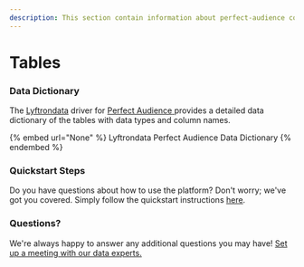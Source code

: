 ```yaml
---
description: This section contain information about perfect-audience connector tables information
---
```


# Tables

### Data Dictionary

The [Lyftrondata](https://www.lyftrondata.com/) driver for [Perfect Audience](None/)[ ](https://www.lyftrondata.com/integration/perfect-audience/)provides a detailed data dictionary of the tables with data types and column names.

{% embed url="None" %}
Lyftrondata Perfect Audience Data Dictionary
{% endembed %}

### Quickstart Steps

Do you have questions about how to use the platform? Don't worry; we've got you covered. Simply follow the quickstart instructions [here](../README.md).

### Questions? <a href="#questions" id="questions"></a>

We're always happy to answer any additional questions you may have! [Set up a meeting with our data experts.](https://www.lyftrondata.com/book-a-meeting/)

